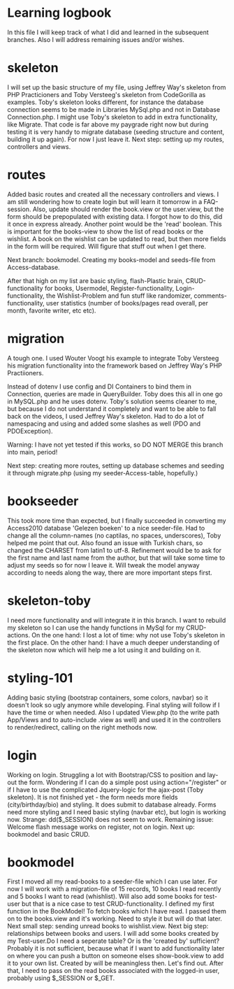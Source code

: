 # Learning logbook
In this file I will keep track of what I did and learned in the subsequent branches.
Also I will address remaining issues and/or wishes.

# skeleton
I will set up the basic structure of my file, using Jeffrey Way's skeleton from PHP Practicioners and Toby Versteeg's skeleton from CodeGorilla as examples. Toby's skeleton looks different, for instance the database connection seems to be made in Libraries MySql.php and not in Database Connection.php. I might use Toby's skeleton to add in extra functionality, like Migrate. That code is far above my paygrade right now but during testing it is very handy to migrate database (seeding structure and content, building it up again). For now I just leave it. Next step: setting up my routes, controllers and views.

# routes
Added basic routes and created all the necessary controllers and views. I am still wondering how to create login but will learn it tomorrow in a FAQ-session. Also, update should render the book.view or the user.view, but the form should be prepopulated with existing data. I forgot how to do this, did it once in express already. Another point would be the 'read' boolean. This is important for the books-view to show the list of read books or the wishlist. A book on the wishlist can be updated to read, but then more fields in the form will be required. Will figure that stuff out when I get there.

Next branch: bookmodel. Creating my books-model and seeds-file from Access-database.

After that high on my list are basic styling, flash-Plastic brain, CRUD-functionality for books, Usermodel, Register-functionality, Login-functionality, the Wishlist-Problem and fun stuff like randomizer, comments-functionality, user statistics (number of books/pages read overall, per month, favorite writer, etc etc).

# migration
A tough one. I used Wouter Voogt his example to integrate Toby Versteeg his migration functionality into the framework based on Jeffrey Way's PHP Practiioners.

Instead of dotenv I use config and DI Containers to bind them in Connection, queries are made in QueryBuilder. Toby does this all in one go in MySQL.php and he uses dotenv. Toby's solution seems cleaner to me, but because I do not understand it completely and want to be able to fall back on the videos, I used Jeffrey Way's skeleton. Had to do a lot of namespacing and using and added some slashes as well (PDO and PDOException).

Warning: I have not yet tested if this works, so DO NOT MERGE this branch into main, period!

Next step: creating more routes, setting up database schemes and seeding it through migrate.php (using my seeder-Access-table, hopefully.)

# bookseeder
This took more time than expected, but I finally succeeded in converting my Access2010 database 'Gelezen boeken' to a nice seeder-file. Had to change all the column-names (no captilas, no spaces, underscores), Toby helped me point that out. Also found an issue with Turkish chars, so changed the CHARSET from latin1 to utf-8. Refinement would be to ask for the first name and last name from the author, but that will take some time to adjust my seeds so for now I leave it. Will tweak the model anyway according to needs along the way, there are more important steps first.

# skeleton-toby
I need more functionality and will integrate it in this branch.
I want to rebuild my skeleton so I can use the handy functions in MySql for my CRUD-actions.
On the one hand: I lost a lot of time: why not use Toby's skeleton in the first place.
On the other hand: I have a much deeper understanding of the skeleton now which will help me a lot using it and building on it.

# styling-101
Adding basic styling (bootstrap containers, some colors, navbar) so it doesn't look so ugly anymore while developing. Final styling will follow if I have the time or when needed.
Also I updated View.php (to the write path App/Views and to auto-include .view as well) and used it in the controllers to render/redirect, calling on the right methods now.

# login
Working on login. Struggling a lot with Bootstrap/CSS to position and lay-out the form.
Wondering if I can do a simple post using action="/register" or if I have to use the complicated Jquery-logic for the ajax-post (Toby skeleton).
It is not finished yet - the form needs more fields (city/birthday/bio) and styling. It does submit to database already.
Forms need more styling and I need basic styling (navbar etc), but login is working now.
Strange: dd($_SESSION) does not seem to work. 
Remaining issue: Welcome flash message works on register, not on login.
Next up: bookmodel and basic CRUD.

# bookmodel
First I moved all my read-books to a seeder-file which I can use later. For now I will work with a migration-file of 15 records, 10 books I read recently and 5 books I want to read (whishlist). Will also add some books for test-user but that is a nice case to test CRUD-functionality.
I defined my first function in the BookModel! To fetch books which I have read. I passed them on to the books.view and it's working. Need to style it but will do that later.
Next small step: sending unread books to wishlist.view.
Next big step: relationships between books and users. I will add some books created by my Test-user.Do I need a seperate table? Or is the 'created by' sufficient? Probably it is not sufficient, because what if I want to add functionality later on where you can push a button on someone elses show-book.view to add it to your own list. Created by will be meaningless then. Let's find out. After that, I need to pass on the read books associated with the logged-in user, probably using $_SESSION or $_GET.
